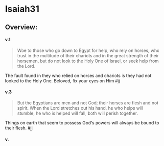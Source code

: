 # Isaiah31

## Overview:



#### v.1
>Woe to those who go down to Egypt for help, who rely on horses, who trust in the multitude of their chariots and in the great strength of their horsemen, but do not look to the Holy One of Israel, or seek help from the Lord.

The fault found in they who relied on horses and chariots is they had not looked to the Holy One. Beloved, fix your eyes on Him
#jj 

#### v.3
>But the Egyptians are men and not God; their horses are flesh and not spirit. When the Lord stretches out his hand, he who helps will stumble, he who is helped will fall; both will perish together.

Things on earth that seem to possess God's powers will always be bound to their flesh.
#jj 

#### v.
>

